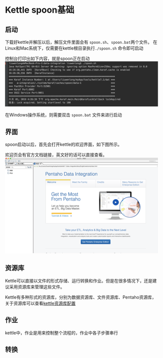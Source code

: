 # Kettle spoon基础

## 启动
下载好kettle并解压以后，解压文件里面会有 ```spoon.sh```、```spoon.bat```两个文件。
在Linux和Mac系统下，仅需要在kettle根目录执行```./spoon.sh``` 命令即可启动

控制台打印出如下内容，就是spoon正在启动
![s](../image/spoon-start.png)

在Windows操作系统，则需要双击 ```spoon.bat``` 文件来进行启动

## 界面

spoon启动以后，首先会打开kettle的欢迎界面，如下图所示。

欢迎页会有官方文档链接，英文好的话可以直接查看。
![](../image/main-ui.png)

## 资源库
Kettle可以直接以文件的形式存储、运行转换和作业。但是在很多情况下，还是建议采用资源库来管理这些文件。

Kettle有多种形式的资源库，分别为数据资源库、文件资源库、Pentaho资源库，关于资源库可以查看[kettle资源库配置](/spoon/repositorie.md)

## 作业

kettle中，作业是用来控制整个流程的，作业中各子步骤串行
## 转换


